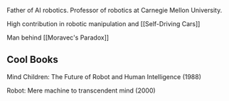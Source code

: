 Father of AI robotics.
Professor of robotics at Carnegie Mellon University.

High contribution in robotic manipulation and [[Self-Driving Cars]]

Man behind [[Moravec's Paradox]]

## Cool Books
Mind Children: The Future of Robot and Human Intelligence 
(1988)

Robot: Mere machine to transcendent mind 
(2000)
